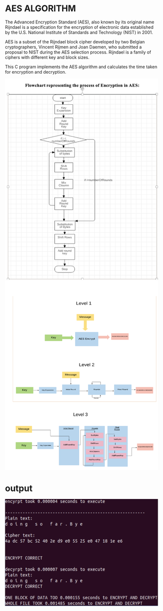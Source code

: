 # AES ALGORITHM

The Advanced Encryption Standard (AES), also known by its original name Rijndael  is a specification for the encryption of electronic data established by the U.S. National Institute of Standards and Technology (NIST) in 2001.<br/>

AES is a subset of the Rijndael block cipher developed by two Belgian cryptographers, Vincent Rijmen and Joan Daemen, who submitted a proposal to NIST during the AES selection process. Rijndael is a family of ciphers with different key and block sizes.<br/>

This C program implements the AES algorithm and calculates the time taken for encryption and decryption.

<p align="center">
<img src="./1.png">
<img src="./2.png">

<br />
</p>

# output

<p align="center">
<img src="./3.png">

<br />
</p>




